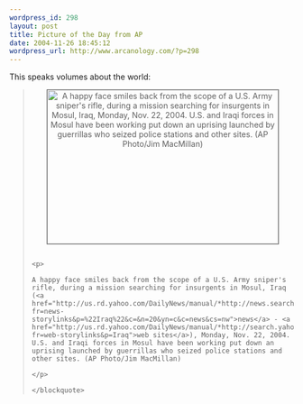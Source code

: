 ```yaml
--- 
wordpress_id: 298
layout: post
title: Picture of the Day from AP
date: 2004-11-26 18:45:12
wordpress_url: http://www.arcanology.com/?p=298
---
```

<p>
                                                                                                                                                                                                                                                                                                                                                                                                                                                                                                                                                                                                                                                                                      This speaks volumes about the world:<blockquote>
                                                                                                                                                                                                                                                                                                                                                                                                                                                                                                                                                                                                                                                                                        <center>
                                                                                                                                                                                                                                                                                                                                                                                                                                                                                                                                                                                                                                                                                          <img src="http://us.news2.yimg.com/us.yimg.com/p/ap/20041122/capt.mac10311221914.iraq_mosul_mac103.jpg" alt="A happy face smiles back from the scope of a U.S. Army sniper's rifle, during a mission searching for insurgents in Mosul, Iraq, Monday, Nov. 22, 2004. U.S. and Iraqi forces in Mosul have been working put down an uprising launched by guerrillas who seized police stations and other sites. (AP Photo/Jim MacMillan)" align="middle" border="1" height="273" width="410" />
                                                                                                                                                                                                                                                                                                                                                                                                                                                                                                                                                                                                                                                                                        </center>
                                                                                                                                                                                                                                                                                                                                                                                                                                                                                                                                                                                                                                                                                        
                                                                                                                                                                                                                                                                                                                                                                                                                                                                                                                                                                                                                                                                                        <p>
                                                                                                                                                                                                                                                                                                                                                                                                                                                                                                                                                                                                                                                                                          A happy face smiles back from the scope of a U.S. Army sniper's rifle, during a mission searching for insurgents in Mosul, Iraq (<a href="http://us.rd.yahoo.com/DailyNews/manual/*http://news.search.yahoo.com/search/news?fr=news-storylinks&p=%22Iraq%22&c=&n=20&yn=c&c=news&cs=nw">news</a> - <a href="http://us.rd.yahoo.com/DailyNews/manual/*http://search.yahoo.com/search?fr=web-storylinks&p=Iraq">web sites</a>), Monday, Nov. 22, 2004. U.S. and Iraqi forces in Mosul have been working put down an uprising launched by guerrillas who seized police stations and other sites. (AP Photo/Jim MacMillan)
                                                                                                                                                                                                                                                                                                                                                                                                                                                                                                                                                                                                                                                                                        </p>
                                                                                                                                                                                                                                                                                                                                                                                                                                                                                                                                                                                                                                                                                      </blockquote>